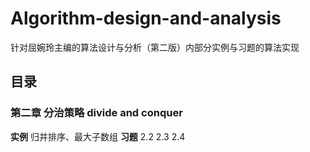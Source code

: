 # Algorithm-design-and-analysis
针对屈婉玲主编的算法设计与分析（第二版）内部分实例与习题的算法实现
## 目录
### 第二章 分治策略 divide and conquer
**实例**
归并排序、最大子数组
**习题**
2.2  2.3  2.4
